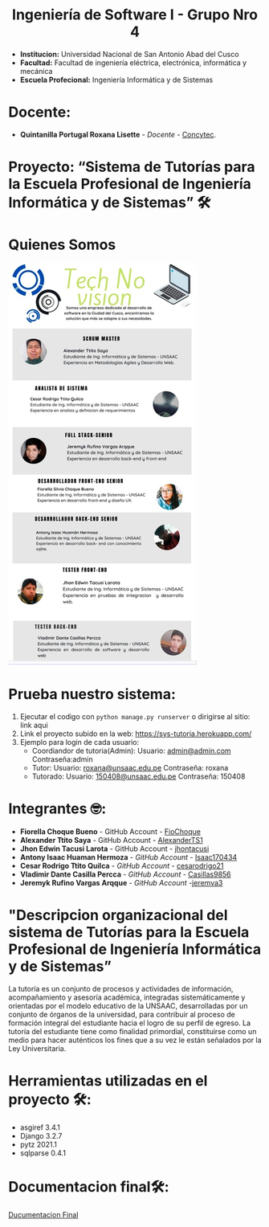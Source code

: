  # **<center>Ingeniería de Software I - Grupo Nro 4</center>**

- **Institucion:** Universidad Nacional de San Antonio Abad del Cusco
- **Facultad:** Facultad de ingeniería eléctrica, electrónica, informática y mecánica
- **Escuela Profecional:** Ingeniería Informática y de Sistemas

# Docente:
- **Quintanilla Portugal Roxana Lisette** - _Docente_ - [Concytec](http://directorio.concytec.gob.pe/appDirectorioCTI/VerDatosInvestigador.do?id_investigador=40930).

# Proyecto: “Sistema de Tutorías para la Escuela Profesional de Ingeniería Informática y de Sistemas” 🛠
# Quienes Somos 
![Image text](https://github.com/AlexanderTS1/Sistema_de_tutorias-TechnoVision/blob/main/Equipo%20de%20trabajo%20TechNoVision.jpeg)
# Prueba nuestro sistema:
1. Ejecutar el codigo  con `python manage.py runserver` o dirigirse al sitio: link aqui
2. Link el proyecto subido en la web: https://sys-tutoria.herokuapp.com/
3. Ejemplo para login de cada usuario:
   - Coordiandor de tutoria(Admin): Usuario:  admin@admin.com Contraseña:admin
   - Tutor: Usuario: roxana@unsaac.edu.pe Contraseña: roxana
   - Tutorado: Usuario: 150408@unsaac.edu.pe Contraseña: 150408
# Integrantes 🤓:
- **Fiorella Choque Bueno** - GitHub Account - [FioChoque](https://github.com/FioChoque)
- **Alexander Ttito Saya** - GitHub Account - [AlexanderTS1](https://github.com/AlexanderTS1)
- **Jhon Edwin Tacusi Larota** - GitHub Account - [jhontacusi](https://github.com/jhontacusi)
- **Antony Isaac Huaman Hermoza** - _GitHub Account_ - [Isaac170434](https://github.com/Isaac170434)
- **Cesar Rodrigo Ttito Quilca** - _GitHub Account_ - [cesarodrigo21](https://github.com/cesarodrigo21)
- **Vladimir Dante Casilla Percca** - _GitHub Account_ - [Casillas9856](https://github.com/Casillas9856)
- **Jeremyk Rufino Vargas Arqque** - _GitHub Account_ -[jeremva3](https://github.com/jeremva3)

# "Descripcion organizacional del sistema de Tutorías para la Escuela Profesional de Ingeniería Informática y de Sistemas”

La tutoría es un conjunto de procesos y actividades de información, acompañamiento y asesoría académica, integradas sistemáticamente y orientadas por el modelo educativo de la UNSAAC, desarrolladas por un conjunto de órganos de la universidad, para contribuir al proceso de formación integral del estudiante hacia el logro de su perfil de egreso. La tutoría del estudiante tiene como finalidad primordial, constituirse como un medio para hacer auténticos los fines que a su vez le están señalados por la Ley Universitaria. 

# Herramientas utilizadas en el proyecto 🛠:

- asgiref 3.4.1
- Django 3.2.7
- pytz 2021.1
- sqlparse 0.4.1

# Documentacion final🛠:
[Ducumentacion Final](https://docs.google.com/document/d/1PpDYNuYuad75eZ99nWkDN0br6vrYxa-Ef699dmTjlvQ/edit#)
